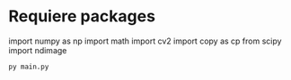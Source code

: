 # Requiere packages
import numpy as np
import math
import cv2
import copy as cp
from scipy import ndimage

```bash
py main.py
```